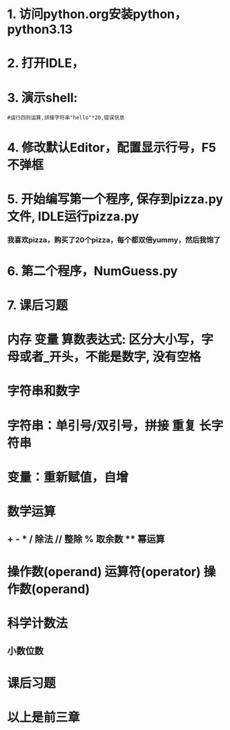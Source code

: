 # 1. 访问python.org安装python，python3.13
# 2. 打开IDLE，
# 3. 演示shell:
	#运行四则运算,拼接字符串"hello"*20,错误信息
# 4. 修改默认Editor，配置显示行号，F5不弹框
# 5. 开始编写第一个程序, 保存到pizza.py文件, IDLE运行pizza.py
### 我喜欢pizza，购买了20个pizza，每个都双倍yummy，然后我饱了

# 6. 第二个程序，NumGuess.py

# 7. 课后习题


# 内存 变量 算数表达式: 区分大小写，字母或者_开头，不能是数字, 没有空格
# 字符串和数字
# 字符串：单引号/双引号，拼接 重复 长字符串
# 变量：重新赋值，自增


# 数学运算
## + - * / 除法 // 整除 % 取余数 ** 幂运算
# 操作数(operand) 运算符(operator) 操作数(operand)
# 科学计数法
## 小数位数

# 课后习题

# 以上是前三章
